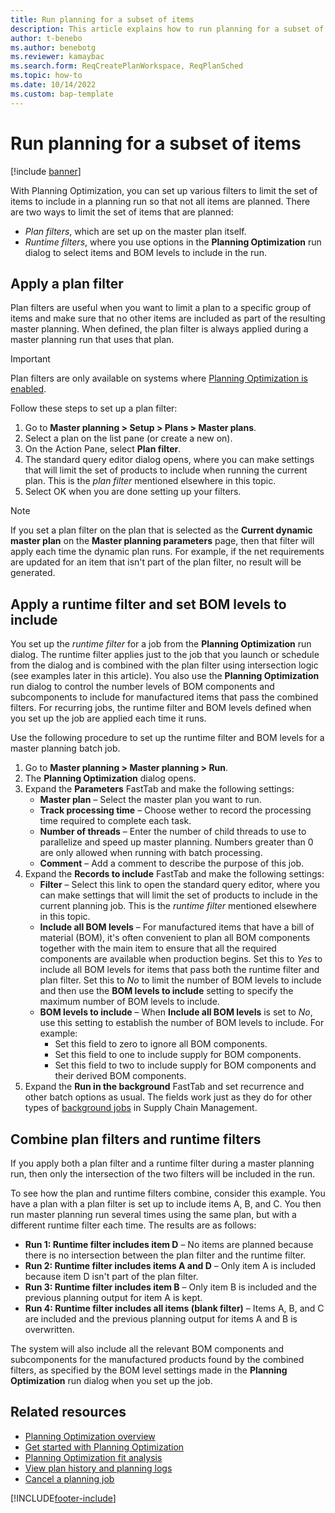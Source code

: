 ```yaml
---
title: Run planning for a subset of items
description: This article explains how to run planning for a subset of items (plan filter and filtered runs). 
author: t-benebo
ms.author: benebotg
ms.reviewer: kamaybac
ms.search.form: ReqCreatePlanWorkspace, ReqPlanSched
ms.topic: how-to
ms.date: 10/14/2022
ms.custom: bap-template
---
```


# Run planning for a subset of items

[!include [banner](../../includes/banner.md)]

With Planning Optimization, you can set up various filters to limit the set of items to include in a planning run so that not all items are planned. There are two ways to limit the set of items that are planned:

- *Plan filters*, which are set up on the master plan itself.
- *Runtime filters*, where you use options in the **Planning Optimization** run dialog to select items and BOM levels to include in the run.

## Apply a plan filter

Plan filters are useful when you want to limit a plan to a specific group of items and make sure that no other items are included as part of the resulting master planning. When defined, the plan filter is always applied during a master planning run that uses that plan.

> [!IMPORTANT]
> Plan filters are only available on systems where [Planning Optimization is enabled](get-started.md).

Follow these steps to set up a plan filter:

1. Go to **Master planning \> Setup \> Plans \> Master plans**.
1. Select a plan on the list pane (or create a new on).
1. On the Action Pane, select **Plan filter**.
1. The standard query editor dialog opens, where you can make settings that will limit the set of products to include when running the current plan. This is the *plan filter* mentioned elsewhere in this topic.
1. Select OK when you are done setting up your filters.

> [!NOTE]
> If you set a plan filter on the plan that is selected as the **Current dynamic master plan** on the **Master planning parameters** page, then that filter will apply each time the dynamic plan runs. For example, if the net requirements are updated for an item that isn't part of the plan filter, no result will be generated.

## Apply a runtime filter and set BOM levels to include

You set up the *runtime filter* for a job from the **Planning Optimization** run dialog. The runtime filter applies just to the job that you launch or schedule from the dialog and is combined with the plan filter using intersection logic (see examples later in this article). You also use the **Planning Optimization** run dialog to control the number levels of BOM components and subcomponents to include for manufactured items that pass the combined filters. For recurring jobs, the runtime filter and BOM levels defined when you set up the job are applied each time it runs.

Use the following procedure to set up the runtime filter and BOM levels for a master planning batch job.

1. Go to **Master planning \> Master planning \> Run**.
1. The **Planning Optimization** dialog opens.
1. Expand the **Parameters** FastTab and make the following settings:
    - **Master plan** – Select the master plan you want to run.
    - **Track processing time** – Choose wether to record the processing time required to complete each task.
    - **Number of threads** – Enter the number of child threads to use to parallelize and speed up master planning. Numbers greater than 0 are only allowed when running with batch processing.
    - **Comment** – Add a comment to describe the purpose of this job.
1. Expand the **Records to include** FastTab and make the following settings:
    - **Filter** – Select this link to open the standard query editor, where you can make settings that will limit the set of products to include in the current planning job. This is the *runtime filter* mentioned elsewhere in this topic.
    - **Include all BOM levels** – For manufactured items that have a bill of material (BOM), it's often convenient to plan all BOM components together with the main item to ensure that all the required components are available when production begins. Set this to *Yes* to include all BOM levels for items that pass both the runtime filter and plan filter. Set this to *No* to limit the number of BOM levels to include and then use the **BOM levels to include** setting to specify the maximum number of BOM levels to include.
    - **BOM levels to include** – When **Include all BOM levels** is set to *No*, use this setting to establish the number of BOM levels to include. For example:
        - Set this field to zero to ignore all BOM components.
        - Set this field to one to include supply for BOM components.
        - Set this field to two to include supply for BOM components and their derived BOM components.
1. Expand the **Run in the background** FastTab and set recurrence and other batch options as usual. The fields work just as they do for other types of [background jobs](../../fin-ops-core/dev-itpro/sysadmin/batch-processing-overview.md) in Supply Chain Management.

## Combine plan filters and runtime filters

If you apply both a plan filter and a runtime filter during a master planning run, then only the intersection of the two filters will be included in the run.

To see how the plan and runtime filters combine, consider this example. You have a plan with a plan filter is set up to include items A, B, and C. You then run master planning run several times using the same plan, but with a different runtime filter each time. The results are as follows:

- **Run 1: Runtime filter includes item D** – No items are planned because there is no intersection between the plan filter and the runtime filter.
- **Run 2: Runtime filter includes items A and D** – Only item A is included because item D isn't part of the plan filter.
- **Run 3: Runtime filter includes item B** – Only item B is included and the previous planning output for item A is kept.
- **Run 4: Runtime filter includes all items (blank filter)** – Items A, B, and C are included and the previous planning output for items A and B is overwritten.

The system will also include all the relevant BOM components and subcomponents for the manufactured products found by the combined filters, as specified by the BOM level settings made in the **Planning Optimization** run dialog when you set up the job.

## Related resources

- [Planning Optimization overview](planning-optimization-overview.md)
- [Get started with Planning Optimization](get-started.md)
- [Planning Optimization fit analysis](planning-optimization-fit-analysis.md)
- [View plan history and planning logs](plan-history-logs.md)
- [Cancel a planning job](cancel-planning-job.md)

[!INCLUDE[footer-include](../../../includes/footer-banner.md)]

